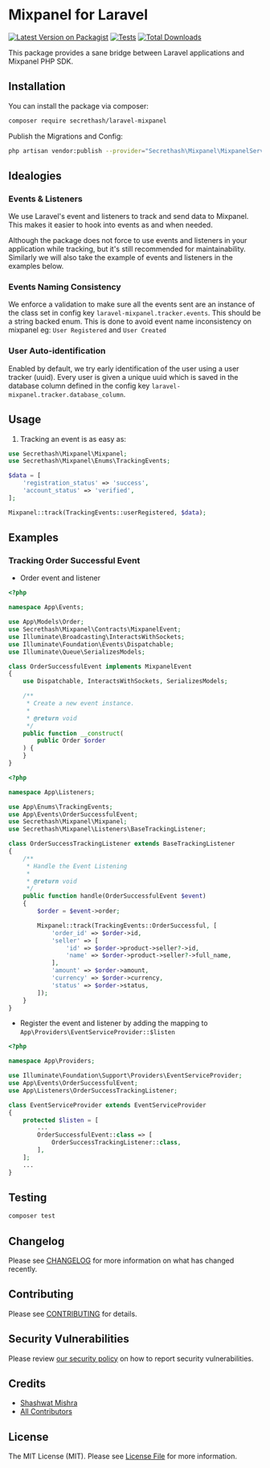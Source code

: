 # Mixpanel for Laravel

[![Latest Version on Packagist](https://img.shields.io/packagist/v/secrethash/laravel-mixpanel.svg?style=flat-square)](https://packagist.org/packages/secrethash/laravel-mixpanel)
[![Tests](https://img.shields.io/github/actions/workflow/status/secrethash/laravel-mixpanel/run-tests.yml?branch=main&label=tests&style=flat-square)](https://github.com/secrethash/laravel-mixpanel/actions/workflows/run-tests.yml)
[![Total Downloads](https://img.shields.io/packagist/dt/secrethash/laravel-mixpanel.svg?style=flat-square)](https://packagist.org/packages/secrethash/laravel-mixpanel)

This package provides a sane bridge between Laravel applications and Mixpanel PHP SDK.

## Installation

You can install the package via composer:

```bash
composer require secrethash/laravel-mixpanel
```

Publish the Migrations and Config:

```bash
php artisan vendor:publish --provider="Secrethash\Mixpanel\MixpanelServiceProvider"
```

## Idealogies

### Events & Listeners

We use Laravel's event and listeners to track and send data to Mixpanel. This makes it easier to hook into events as and when needed.

Although the package does not force to use events and listeners in your application while tracking, but it's still recommended for maintainability. Similarly we will also take the example of events and listeners in the examples below.

### Events Naming Consistency

We enforce a validation to make sure all the events sent are an instance of the class set in config key `laravel-mixpanel.tracker.events`. This should be a string backed enum.  This is done to avoid event name inconsistency on mixpanel eg: `User Registered` and `User Created`

### User Auto-identification

Enabled by default, we try early identification of the user using a user tracker (uuid). Every user is given a unique uuid which is saved in the database column defined in the config key `laravel-mixpanel.tracker.database_column`.

## Usage

1. Tracking an event is as easy as:

```php
use Secrethash\Mixpanel\Mixpanel;
use Secrethash\Mixpanel\Enums\TrackingEvents;

$data = [
    'registration_status' => 'success',
    'account_status' => 'verified',
];

Mixpanel::track(TrackingEvents::userRegistered, $data);
```

## Examples

### Tracking Order Successful Event

- Order event and listener

```php
<?php

namespace App\Events;

use App\Models\Order;
use Secrethash\Mixpanel\Contracts\MixpanelEvent;
use Illuminate\Broadcasting\InteractsWithSockets;
use Illuminate\Foundation\Events\Dispatchable;
use Illuminate\Queue\SerializesModels;

class OrderSuccessfulEvent implements MixpanelEvent
{
    use Dispatchable, InteractsWithSockets, SerializesModels;

    /**
     * Create a new event instance.
     *
     * @return void
     */
    public function __construct(
        public Order $order
    ) {
    }
}
```

```php
<?php

namespace App\Listeners;

use App\Enums\TrackingEvents;
use App\Events\OrderSuccessfulEvent;
use Secrethash\Mixpanel\Mixpanel;
use Secrethash\Mixpanel\Listeners\BaseTrackingListener;

class OrderSuccessTrackingListener extends BaseTrackingListener
{
    /**
     * Handle the Event Listening
     *
     * @return void
     */
    public function handle(OrderSuccessfulEvent $event)
    {
        $order = $event->order;

        Mixpanel::track(TrackingEvents::OrderSuccessful, [
            'order_id' => $order->id,
            'seller' => [
                'id' => $order->product->seller?->id,
                'name' => $order->product->seller?->full_name,
            ],
            'amount' => $order->amount,
            'currency' => $order->currency,
            'status' => $order->status,
        ]);
    }
}

```

- Register the event and listener by adding the mapping to `App\Providers\EventServiceProvider::$listen`

```php
<?php

namespace App\Providers;

use Illuminate\Foundation\Support\Providers\EventServiceProvider;
use App\Events\OrderSuccessfulEvent;
use App\Listeners\OrderSuccessTrackingListener;

class EventServiceProvider extends EventServiceProvider
{
    protected $listen = [
        ...
        OrderSuccessfulEvent::class => [
            OrderSuccessTrackingListener::class,
        ],
    ];
    ...
}

```

## Testing

```bash
composer test
```

## Changelog

Please see [CHANGELOG](CHANGELOG.md) for more information on what has changed recently.

## Contributing

Please see [CONTRIBUTING](https://github.com/spatie/.github/blob/main/CONTRIBUTING.md) for details.

## Security Vulnerabilities

Please review [our security policy](../../security/policy) on how to report security vulnerabilities.

## Credits

- [Shashwat Mishra](https://github.com/secrethash)
- [All Contributors](../../contributors)

## License

The MIT License (MIT). Please see [License File](LICENSE.md) for more information.

